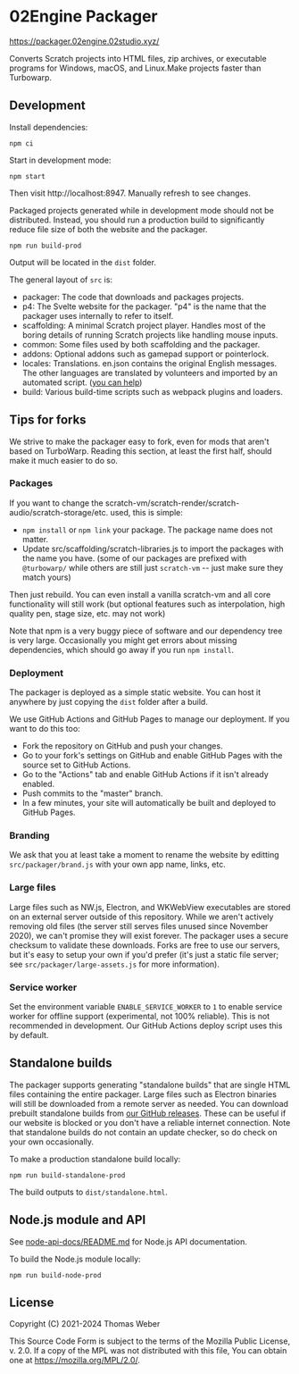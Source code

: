 # 02Engine Packager

https://packager.02engine.02studio.xyz/

Converts Scratch projects into HTML files, zip archives, or executable programs for Windows, macOS, and Linux.Make projects faster than Turbowarp.

## Development

Install dependencies:

```
npm ci
```

Start in development mode:

```
npm start
```

Then visit http://localhost:8947. Manually refresh to see changes.

Packaged projects generated while in development mode should not be distributed. Instead, you should run a production build to significantly reduce file size of both the website and the packager.

```
npm run build-prod
```

Output will be located in the `dist` folder.

The general layout of `src` is:

 - packager: The code that downloads and packages projects.
 - p4: The Svelte website for the packager. "p4" is the name that the packager uses internally to refer to itself.
 - scaffolding: A minimal Scratch project player. Handles most of the boring details of running Scratch projects like handling mouse inputs.
 - common: Some files used by both scaffolding and the packager.
 - addons: Optional addons such as gamepad support or pointerlock.
 - locales: Translations. en.json contains the original English messages. The other languages are translated by volunteers and imported by an automated script. ([you can help](https://docs.turbowarp.org/translate))
 - build: Various build-time scripts such as webpack plugins and loaders.

## Tips for forks

We strive to make the packager easy to fork, even for mods that aren't based on TurboWarp. Reading this section, at least the first half, should make it much easier to do so.

### Packages

If you want to change the scratch-vm/scratch-render/scratch-audio/scratch-storage/etc. used, this is simple:

 - `npm install` or `npm link` your package. The package name does not matter.
 - Update src/scaffolding/scratch-libraries.js to import the packages with the name you have. (some of our packages are prefixed with `@turbowarp/` while others are still just `scratch-vm` -- just make sure they match yours)

Then just rebuild. You can even install a vanilla scratch-vm and all core functionality will still work (but optional features such as interpolation, high quality pen, stage size, etc. may not work)

Note that npm is a very buggy piece of software and our dependency tree is very large. Occasionally you might get errors about missing dependencies, which should go away if you run `npm install`.

### Deployment

The packager is deployed as a simple static website. You can host it anywhere by just copying the `dist` folder after a build.

We use GitHub Actions and GitHub Pages to manage our deployment. If you want to do this too:

 - Fork the repository on GitHub and push your changes.
 - Go to your fork's settings on GitHub and enable GitHub Pages with the source set to GitHub Actions.
 - Go to the "Actions" tab and enable GitHub Actions if it isn't already enabled.
 - Push commits to the "master" branch.
 - In a few minutes, your site will automatically be built and deployed to GitHub Pages.

### Branding

We ask that you at least take a moment to rename the website by editting `src/packager/brand.js` with your own app name, links, etc.

### Large files

Large files such as NW.js, Electron, and WKWebView executables are stored on an external server outside of this repository. While we aren't actively removing old files (the server still serves files unused since November 2020), we can't promise they will exist forever. The packager uses a secure checksum to validate these downloads. Forks are free to use our servers, but it's easy to setup your own if you'd prefer (it's just a static file server; see `src/packager/large-assets.js` for more information).

### Service worker

Set the environment variable `ENABLE_SERVICE_WORKER` to `1` to enable service worker for offline support (experimental, not 100% reliable). This is not recommended in development. Our GitHub Actions deploy script uses this by default.

## Standalone builds

The packager supports generating "standalone builds" that are single HTML files containing the entire packager. Large files such as Electron binaries will still be downloaded from a remote server as needed. You can download prebuilt standalone builds from [our GitHub releases](https://github.com/TurboWarp/packager/releases). These can be useful if our website is blocked or you don't have a reliable internet connection. Note that standalone builds do not contain an update checker, so do check on your own occasionally.

To make a production standalone build locally:

```
npm run build-standalone-prod
```

The build outputs to `dist/standalone.html`.

## Node.js module and API

See [node-api-docs/README.md](node-api-docs/README.md) for Node.js API documentation.

To build the Node.js module locally:

```
npm run build-node-prod
```

## License

<!-- Make sure to also update COPYRIGHT_NOTICE in src/packager/brand.js -->

Copyright (C) 2021-2024 Thomas Weber

This Source Code Form is subject to the terms of the Mozilla Public License, v. 2.0. If a copy of the MPL was not distributed with this file, You can obtain one at https://mozilla.org/MPL/2.0/.

